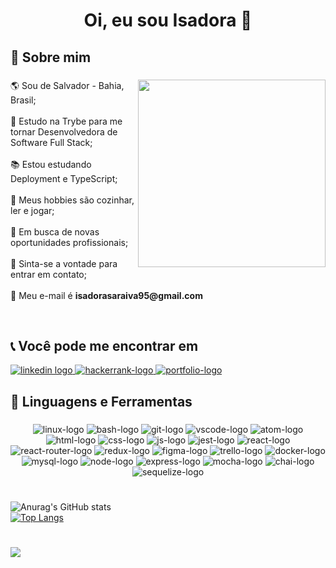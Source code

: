 <h1 align="center">Oi, eu sou Isadora 👋</h1>

###

## 💭 Sobre mim

###

<img align="right" height="300" src="https://user-images.githubusercontent.com/96205316/188677515-fbea5766-9946-4d4d-8ab4-c3e65c1cfcbc.gif"  />

###

<p align="left">🌎 Sou de Salvador - Bahia, Brasil;<br><br>📖 Estudo na Trybe para me tornar Desenvolvedora de Software Full Stack;<br><br>📚 Estou estudando Deployment e TypeScript;<br><br>🎲 Meus hobbies são cozinhar, ler e jogar;<br><br>💼 Em busca de novas oportunidades profissionais;<br><br>💬  Sinta-se a vontade para entrar em contato;<br><br>📝 Meu e-mail é <b>isadorasaraiva95@gmail.com</b></p>

<br clear="both">

## 📞 Você pode me encontrar em
  <div align="left">
  <a href="https://www.linkedin.com/in/isadorasaraiva/" target="_blank">
    <img src="https://img.shields.io/badge/LinkedIn-0077B5?style=for-the-badge&logo=linkedin&logoColor=white" alt="linkedin logo"  />
  </a>
  <a href="https://www.hackerrank.com/isadorasaraiva95" target="_blank">
    <img src="https://img.shields.io/badge/-Hackerrank-2EC866?style=for-the-badge&logo=HackerRank&logoColor=white" alt="hackerrank-logo"  />
  </a>
  <a href="https://saraivais.github.io/" target="_blank">
    <img src="https://img.shields.io/badge/%20-PORTFOLIO-%239968D9?style=for-the-badge" alt="portfolio-logo"/>
  </a>
</div>

## 🔧 Linguagens e Ferramentas

###

<div align="center">
  <img src="https://img.shields.io/badge/Linux-FCC624?style=for-the-badge&logo=linux&logoColor=black" alt="linux-logo"/>
  <img src="https://img.shields.io/badge/GNU%20Bash-4EAA25?style=for-the-badge&logo=GNU%20Bash&logoColor=white" alt="bash-logo"/>
  <img src="https://img.shields.io/badge/GIT-E44C30?style=for-the-badge&logo=git&logoColor=white" alt="git-logo"/>
  <img src="https://img.shields.io/badge/VSCode-0078D4?style=for-the-badge&logo=visual%20studio%20code&logoColor=white" alt="vscode-logo"/>
  <img src="https://img.shields.io/badge/Atom-66595C?style=for-the-badge&logo=Atom&logoColor=white" alt="atom-logo"/>
  <img src="https://img.shields.io/badge/HTML5-E34F26?style=for-the-badge&logo=html5&logoColor=white" alt="html-logo"/>
  <img src="https://img.shields.io/badge/CSS3-1572B6?style=for-the-badge&logo=css3&logoColor=white" alt="css-logo"/>
  <img src="https://img.shields.io/badge/JavaScript-323330?style=for-the-badge&logo=javascript&logoColor=F7DF1E" alt="js-logo"/>
  <img src="https://img.shields.io/badge/Jest-C21325?style=for-the-badge&logo=jest&logoColor=white" alt="jest-logo"/>
  <img src="https://img.shields.io/badge/React-20232A?style=for-the-badge&logo=react&logoColor=61DAFB" alt="react-logo"/>
  <img src="https://img.shields.io/badge/React_Router-CA4245?style=for-the-badge&logo=react-router&logoColor=white" alt="react-router-logo"/>
  <img src="https://img.shields.io/badge/Redux-593D88?style=for-the-badge&logo=redux&logoColor=white" alt="redux-logo"/>
  <img src="https://img.shields.io/badge/Figma-F24E1E?style=for-the-badge&logo=figma&logoColor=white" alt="figma-logo"/>
  <img src="https://img.shields.io/badge/Trello-0052CC?style=for-the-badge&logo=trello&logoColor=white" alt="trello-logo"/>
  <img src="https://img.shields.io/badge/Docker-2CA5E0?style=for-the-badge&logo=docker&logoColor=white" alt="docker-logo"/>
  <img src="https://img.shields.io/badge/MySQL-005C84?style=for-the-badge&logo=mysql&logoColor=white" alt="mysql-logo"/>
  <img src="https://img.shields.io/badge/Node.js-339933?style=for-the-badge&logo=nodedotjs&logoColor=white" alt="node-logo"/>
  <img src="https://img.shields.io/badge/Express.js-000000?style=for-the-badge&logo=express&logoColor=white" alt="express-logo"/>
  <img src="https://img.shields.io/badge/Mocha-8D6748?style=for-the-badge&logo=Mocha&logoColor=white" alt="mocha-logo"/>
  <img src="https://img.shields.io/badge/chai-A30701?style=for-the-badge&logo=chai&logoColor=white" alt="chai-logo"/>
  <img src="https://img.shields.io/badge/Sequelize-52B0E7?style=for-the-badge&logo=Sequelize&logoColor=white" alt="sequelize-logo"/>
</div>

#

![Anurag's GitHub stats](https://github-readme-stats.vercel.app/api?username=saraivais&show_icons=true&count_private=true&theme=github_dark)   
[![Top Langs](https://github-readme-stats.vercel.app/api/top-langs/?username=saraivais&layout=compact&theme=github_dark)](https://github.com/anuraghazra/github-readme-stats)

#

![](https://komarev.com/ghpvc/?username=saraivais&style=for-the-badge&color=5DC0C7)
